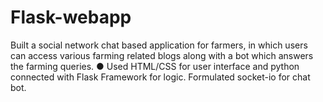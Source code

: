 # Flask-webapp

Built a social network chat based application for farmers, in which users can access various farming related blogs along with a bot which answers the farming queries.
● Used HTML/CSS for user interface and python connected with Flask Framework for logic. Formulated socket-io for chat bot.
